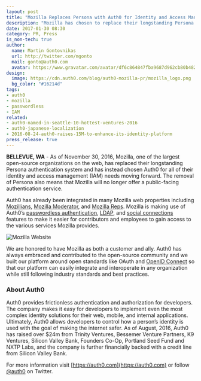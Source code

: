 ```yaml
---
layout: post
title: "Mozilla Replaces Persona with Auth0 for Identity and Access Management (IAM)"
description: "Mozilla has chosen to replace their longstanding Persona authentication system with Auth0."
date: 2017-01-30 08:30
category: PR, Press
is_non-tech: true
author:
  name: Martin Gontovnikas
  url: http://twitter.com/mgonto
  mail: gonto@auth0.com
  avatar: https://www.gravatar.com/avatar/df6c864847fba9687d962cb80b482764??s=60
design:
  image: https://cdn.auth0.com/blog/auth0-mozilla-pr/mozilla_logo.png
  bg_color: "#16214d"
tags:
- auth0
- mozilla
- passwordless
- IAM
related:
- auth0-named-in-seattle-10-hottest-ventures-2016
- auth0-japanese-localization
- 2016-08-24-auth0-raises-15M-to-enhance-its-identity-platform
press_release: true
---
```


**BELLEVUE, WA** - As of November 30, 2016, Mozilla, one of the largest open-source organizations on the web, has replaced their longstanding Persona authentication system and has instead chosen Auth0 for all of their identity and access management (IAM) needs moving forward. The removal of Persona also means that Mozilla will no longer offer a public-facing authentication service. 

Auth0 has already been integrated in many Mozilla web properties including [Mozillians](https://mozillians.org/), [Mozilla Moderator](https://moderator.mozilla.org/), and [Mozilla Reps](https://reps.mozilla.org/). Mozilla is making use of Auth0’s [passwordless authentication](https://auth0.com/passwordless), [LDAP](https://auth0.com/docs/identityproviders#enterprise), and [social connections](https://auth0.com/docs/identityproviders#social) features to make it easier for contributors and employees to gain access to the various services Mozilla provides.

![Mozilla Website](https://cdn.auth0.com/blog/auth0-mozilla-pr/mozilla.png)

We are honored to have Mozilla as both a customer and ally. Auth0 has always embraced and contributed to the open-source community and we built our platform around open standards like OAuth and [OpenID Connect](https://auth0.com/security) so that our platform can easily integrate and interoperate in any organization while still following industry standards and best practices.

### About Auth0

Auth0 provides frictionless authentication and authorization for developers. The company makes it easy for developers to implement even the most complex identity solutions for their web, mobile, and internal applications. Ultimately, Auth0 allows developers to control how a person’s identity is used with the goal of making the internet safer. As of August, 2016, Auth0 has raised over $24m from Trinity Ventures, Bessemer Venture Partners, K9 Ventures, Silicon Valley Bank, Founders Co-Op, Portland Seed Fund and NXTP Labs, and the company is further financially backed with a credit line from Silicon Valley Bank.

For more information visit [https://auth0.com](https://auth0.com) or follow [@auth0](https://twitter.com/auth0) on Twitter.